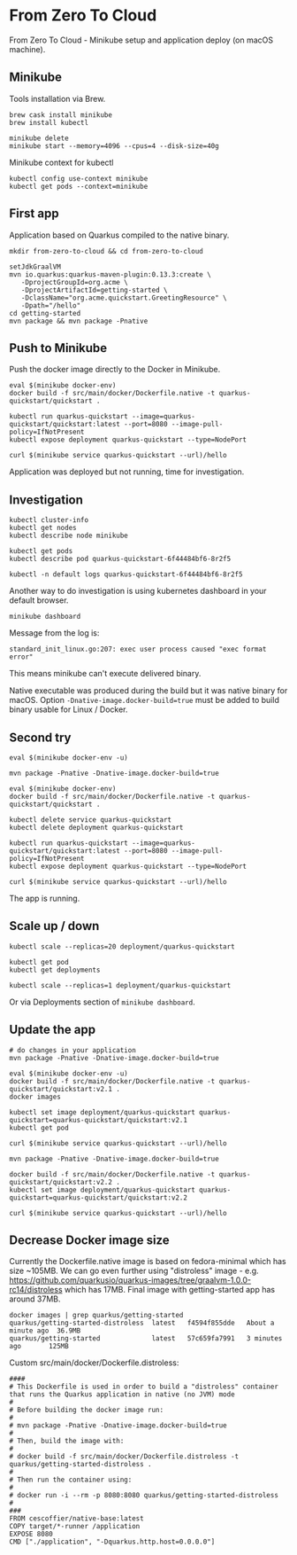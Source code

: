 # From Zero To Cloud
From Zero To Cloud - Minikube setup and application deploy (on macOS machine).

## Minikube
Tools installation via Brew.
```
brew cask install minikube
brew install kubectl

minikube delete
minikube start --memory=4096 --cpus=4 --disk-size=40g
```

Minikube context for kubectl
```
kubectl config use-context minikube
kubectl get pods --context=minikube
```

## First app
Application based on Quarkus compiled to the native binary.
```
mkdir from-zero-to-cloud && cd from-zero-to-cloud

setJdkGraalVM
mvn io.quarkus:quarkus-maven-plugin:0.13.3:create \
   -DprojectGroupId=org.acme \
   -DprojectArtifactId=getting-started \
   -DclassName="org.acme.quickstart.GreetingResource" \
   -Dpath="/hello"
cd getting-started
mvn package && mvn package -Pnative
```

## Push to Minikube
Push the docker image directly to the Docker in Minikube.
```
eval $(minikube docker-env)
docker build -f src/main/docker/Dockerfile.native -t quarkus-quickstart/quickstart .

kubectl run quarkus-quickstart --image=quarkus-quickstart/quickstart:latest --port=8080 --image-pull-policy=IfNotPresent
kubectl expose deployment quarkus-quickstart --type=NodePort

curl $(minikube service quarkus-quickstart --url)/hello
```
Application was deployed but not running, time for investigation.

## Investigation
```
kubectl cluster-info
kubectl get nodes
kubectl describe node minikube

kubectl get pods
kubectl describe pod quarkus-quickstart-6f44484bf6-8r2f5

kubectl -n default logs quarkus-quickstart-6f44484bf6-8r2f5
```

Another way to do investigation is using kubernetes dashboard in your default browser.
```
minikube dashboard
```

Message from the log is:
```
standard_init_linux.go:207: exec user process caused "exec format error"
```
This means minikube can't execute delivered binary.

Native executable was produced during the build but it was native binary for macOS.
Option `-Dnative-image.docker-build=true` must be added to build binary usable for Linux / Docker.


## Second try
```
eval $(minikube docker-env -u)

mvn package -Pnative -Dnative-image.docker-build=true

eval $(minikube docker-env)
docker build -f src/main/docker/Dockerfile.native -t quarkus-quickstart/quickstart .

kubectl delete service quarkus-quickstart
kubectl delete deployment quarkus-quickstart

kubectl run quarkus-quickstart --image=quarkus-quickstart/quickstart:latest --port=8080 --image-pull-policy=IfNotPresent
kubectl expose deployment quarkus-quickstart --type=NodePort

curl $(minikube service quarkus-quickstart --url)/hello
```
The app is running.

## Scale up / down
```
kubectl scale --replicas=20 deployment/quarkus-quickstart

kubectl get pod
kubectl get deployments

kubectl scale --replicas=1 deployment/quarkus-quickstart
```

Or via Deployments section of `minikube dashboard`.

## Update the app
```
# do changes in your application
mvn package -Pnative -Dnative-image.docker-build=true

eval $(minikube docker-env -u)
docker build -f src/main/docker/Dockerfile.native -t quarkus-quickstart/quickstart:v2.1 .
docker images

kubectl set image deployment/quarkus-quickstart quarkus-quickstart=quarkus-quickstart/quickstart:v2.1
kubectl get pod

curl $(minikube service quarkus-quickstart --url)/hello
```

```
mvn package -Pnative -Dnative-image.docker-build=true

docker build -f src/main/docker/Dockerfile.native -t quarkus-quickstart/quickstart:v2.2 .
kubectl set image deployment/quarkus-quickstart quarkus-quickstart=quarkus-quickstart/quickstart:v2.2

curl $(minikube service quarkus-quickstart --url)/hello
```

## Decrease Docker image size
Currently the Dockerfile.native image is based on fedora-minimal which has size ~105MB.
We can go even further using "distroless" image - e.g. https://github.com/quarkusio/quarkus-images/tree/graalvm-1.0.0-rc14/distroless which has 17MB. Final image with getting-started app has around 37MB.

```
docker images | grep quarkus/getting-started
quarkus/getting-started-distroless  latest   f4594f855dde   About a minute ago  36.9MB
quarkus/getting-started             latest   57c659fa7991   3 minutes ago       125MB
```

Custom src/main/docker/Dockerfile.distroless:
```
####
# This Dockerfile is used in order to build a "distroless" container that runs the Quarkus application in native (no JVM) mode
#
# Before building the docker image run:
#
# mvn package -Pnative -Dnative-image.docker-build=true
#
# Then, build the image with:
#
# docker build -f src/main/docker/Dockerfile.distroless -t quarkus/getting-started-distroless .
#
# Then run the container using:
#
# docker run -i --rm -p 8080:8080 quarkus/getting-started-distroless
#
###
FROM cescoffier/native-base:latest
COPY target/*-runner /application
EXPOSE 8080
CMD ["./application", "-Dquarkus.http.host=0.0.0.0"]
```